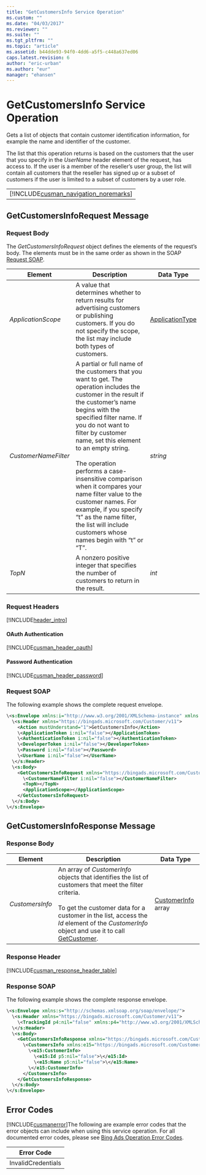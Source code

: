 ```yaml
---
title: "GetCustomersInfo Service Operation"
ms.custom: ""
ms.date: "04/03/2017"
ms.reviewer: ""
ms.suite: ""
ms.tgt_pltfrm: ""
ms.topic: "article"
ms.assetid: b44dde93-94f0-4dd6-a5f5-c448a637ed06
caps.latest.revision: 6
author: "eric-urban"
ms.author: "eur"
manager: "ehansen"
---
```

# GetCustomersInfo Service Operation
Gets a list of objects that contain customer identification information, for example the name and identifier of the customer.

The list that this operation returns is based on the customers that the user that you specify in the *UserName* header element of the request, has access to. If the user is a member of the reseller’s user group, the list will contain all customers that the reseller has signed up or a subset of customers if the user is limited to a subset of customers by a user role.

||
|-|
|[!INCLUDE[cusman_navigation_noremarks](../customer-api/includes/cusman-navigation-noremarks.md)]|

## <a name="request"></a>GetCustomersInfoRequest Message

### Request Body
The *GetCustomersInfoRequest* object defines the elements of the request’s body. The elements must be in the same order as shown in the SOAP [Request SOAP](#request_soap).

|Element|Description|Data Type|
|-----------|---------------|-------------|
|*ApplicationScope*|A value that determines whether to return results for advertising customers or publishing customers. If you do not specify the scope, the list may include both types of customers.|[ApplicationType](../customer-api/applicationtype-value-set.md)|
|*CustomerNameFilter*|A partial or full name of the customers that you want to get. The operation includes the customer in the result if the customer’s name begins with the specified filter name. If you do not want to filter by customer name, set this element to an empty string.<br /><br />The operation performs a case-insensitive comparison when it compares your name filter value to the customer names. For example, if you specify “t” as the name filter, the list will include customers whose names begin with “t” or “T”.|*string*|
|*TopN*|A nonzero positive integer that specifies the number of customers to return in the result.|*int*|

### Request Headers
[!INCLUDE[header_intro](../customer-api/includes/header-intro.md)]
#### OAuth Authentication
[!INCLUDE[cusman_header_oauth](../customer-api/includes/cusman-header-oauth.md)]
#### Password Authentication
[!INCLUDE[cusman_header_password](../customer-api/includes/cusman-header-password.md)]
### <a name="request_soap"></a>Request SOAP
The following example shows the complete request envelope.

```xml
\<s:Envelope xmlns:i="http://www.w3.org/2001/XMLSchema-instance" xmlns:s="http://schemas.xmlsoap.org/soap/envelope/">
  \<s:Header xmlns="https://bingads.microsoft.com/Customer/v11">
    <Action mustUnderstand="1">GetCustomersInfo</Action>
    \<ApplicationToken i:nil="false"></ApplicationToken>
    \<AuthenticationToken i:nil="false"></AuthenticationToken>
    \<DeveloperToken i:nil="false"></DeveloperToken>
    \<Password i:nil="false"></Password>
    \<UserName i:nil="false"></UserName>
  \</s:Header>
  \<s:Body>
    <GetCustomersInfoRequest xmlns="https://bingads.microsoft.com/Customer/v11">
      \<CustomerNameFilter i:nil="false"></CustomerNameFilter>
      <TopN></TopN>
      <ApplicationScope></ApplicationScope>
    </GetCustomersInfoRequest>
  \</s:Body>
\</s:Envelope>
```

## <a name="response"></a>GetCustomersInfoResponse Message

### <a name="Body_Elements"></a>Response Body

|Element|Description|Data Type|
|-----------|---------------|-------------|
|*CustomersInfo*|An array of *CustomerInfo* objects that identifies the list of customers that meet the filter criteria.<br /><br />To get the customer data for a customer in the list, access the *Id* element of the *CustomerInfo* object and use it to call [GetCustomer](../customer-api/getcustomer-service-operation.md).|[CustomerInfo](../customer-api/customerinfo-data-object.md) array|

### <a name="Header_Elements"></a>Response Header
[!INCLUDE[cusman_response_header_table](../customer-api/includes/cusman-response-header-table.md)]
### Response SOAP
The following example shows the complete response envelope.

```xml
\<s:Envelope xmlns:s="http://schemas.xmlsoap.org/soap/envelope/">
  \<s:Header xmlns="https://bingads.microsoft.com/Customer/v11">
    \<TrackingId p4:nil="false" xmlns:p4="http://www.w3.org/2001/XMLSchema-instance"></TrackingId>
  \</s:Header>
  \<s:Body>
    <GetCustomersInfoResponse xmlns="https://bingads.microsoft.com/Customer/v11">
      \<CustomersInfo xmlns:e15="https://bingads.microsoft.com/Customer/v11/Entities" p5:nil="false" xmlns:p5="http://www.w3.org/2001/XMLSchema-instance">
        \<e15:CustomerInfo>
          \<e15:Id p5:nil="false">\</e15:Id>
          \<e15:Name p5:nil="false">\</e15:Name>
        \</e15:CustomerInfo>
      </CustomersInfo>
    </GetCustomersInfoResponse>
  \</s:Body>
\</s:Envelope>
```

## <a name="errors"></a>Error Codes
[!INCLUDE[cusmanerror](../customer-api/includes/cusmanerror.md)]The following are example  error codes that the error objects can include when using this service operation. For all documented error codes, please see [Bing Ads Operation Error Codes](http://go.microsoft.com/fwlink/?LinkId=511884).

|Error Code|
|--------------|
|InvalidCredentials|
